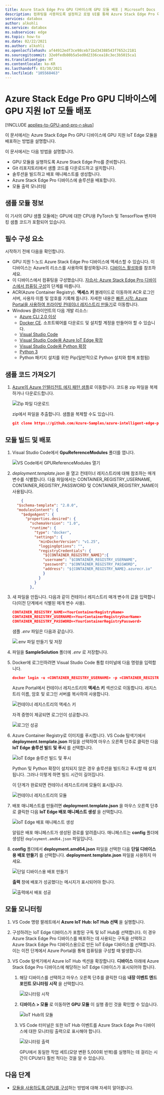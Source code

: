 ```yaml
---
title: Azure Stack Edge Pro GPU 디바이스에 GPU 모듈 배포 | Microsoft Docs
description: 컴퓨팅을 사용하도록 설정하고 로컬 UI를 통해 Azure Stack Edge Pro 디바이스를 컴퓨팅 준비 상태로 만드는 방법을 설명합니다.
services: databox
author: alkohli
ms.service: databox
ms.subservice: edge
ms.topic: how-to
ms.date: 02/22/2021
ms.author: alkohli
ms.openlocfilehash: af44912edf3ce98ceb71bd34388543f7652c2181
ms.sourcegitcommit: 32e0fedb80b5a5ed0d2336cea18c3ec3b5015ca1
ms.translationtype: HT
ms.contentlocale: ko-KR
ms.lasthandoff: 03/30/2021
ms.locfileid: "105568463"
---
```

# <a name="deploy-a-gpu-enabled-iot-module-on-azure-stack-edge-pro-gpu-device"></a>Azure Stack Edge Pro GPU 디바이스에 GPU 지원 IoT 모듈 배포

[!INCLUDE [applies-to-GPU-and-pro-r-skus](../../includes/azure-stack-edge-applies-to-gpu-pro-r-sku.md)]

이 문서에서는 Azure Stack Edge Pro GPU 디바이스에 GPU 지원 IoT Edge 모듈을 배포하는 방법을 설명합니다. 

이 문서에서는 다음 방법을 설명합니다.
  - GPU 모듈을 실행하도록 Azure Stack Edge Pro를 준비합니다.
  - Git 리포지토리에서 샘플 코드를 다운로드하고 설치합니다.
  - 솔루션을 빌드하고 배포 매니페스트를 생성합니다.
  - Azure Stack Edge Pro 디바이스에 솔루션을 배포합니다.
  - 모듈 출력 모니터링


## <a name="about-sample-module"></a>샘플 모듈 정보

이 기사의 GPU 샘플 모듈에는 GPU에 대한 CPU용 PyTorch 및 TensorFlow 벤치마킹 샘플 코드가 포함되어 있습니다.

## <a name="prerequisites"></a>필수 구성 요소

시작하기 전에 다음을 확인합니다.

- GPU 지원 1-노드 Azure Stack Edge Pro 디바이스에 액세스할 수 있습니다. 이 디바이스는 Azure의 리소스를 사용하여 활성화됩니다. [디바이스 활성화](azure-stack-edge-gpu-deploy-activate.md)를 참조하세요.
- 이 디바이스에서 컴퓨팅을 구성했습니다. [자습서: Azure Stack Edge Pro 디바이스에서 컴퓨팅 구성](azure-stack-edge-gpu-deploy-configure-compute.md)의 단계를 따릅니다.
- ACR(Azure Container Registry). **액세스 키** 블레이드로 이동하여 ACR 로그인 서버, 사용자 이름 및 암호를 기록해 둡니다. 자세한 내용은 [빠른 시작: Azure Portal을 사용하여 프라이빗 컨테이너 레지스트리 만들기](../container-registry/container-registry-get-started-portal.md#create-a-container-registry)로 이동합니다.
- Windows 클라이언트의 다음 개발 리소스:
    - [Azure CLI 2.0 이상](https://aka.ms/installazurecliwindows)
    - [Docker CE](https://store.docker.com/editions/community/docker-ce-desktop-windows). 소프트웨어를 다운로드 및 설치할 계정을 만들어야 할 수 있습니다.
    - [Visual Studio Code](https://code.visualstudio.com/)  
    - [Visual Studio Code용 Azure IoT Edge 확장](https://marketplace.visualstudio.com/items?itemName=vsciot-vscode.azure-iot-edge)    
    - [Visual Studio Code용 Python 확장](https://marketplace.visualstudio.com/items?itemName=ms-python.python)    
    - [Python 3](https://www.python.org/)    
    - Python 패키지 설치를 위한 Pip(일반적으로 Python 설치와 함께 포함됨)

## <a name="get-the-sample-code"></a>샘플 코드 가져오기

1. [Azure의 Azure 인텔리전트 에지 패턴 샘플](https://github.com/azure-samples/azure-intelligent-edge-patterns)로 이동합니다. 코드용 zip 파일을 복제하거나 다운로드합니다. 

    ![Zip 파일 다운로드](media/azure-stack-edge-gpu-deploy-sample-module/download-zip-file-1.png)

    zip에서 파일을 추출합니다. 샘플을 복제할 수도 있습니다.

    ```json
    git clone https://github.com/Azure-Samples/azure-intelligent-edge-patterns.git
    ```

## <a name="build-and-deploy-module"></a>모듈 빌드 및 배포

1. Visual Studio Code에서 **GpuReferenceModules** 폴더를 엽니다.

    ![VS Code에서 GPUReferenceModules 열기](media/azure-stack-edge-gpu-deploy-sample-module/open-folder-gpu-sample-1.png)

2. *deployment.template.json* 을 열고 컨테이너 레지스트리에 대해 참조하는 매개 변수를 식별합니다. 다음 파일에서는 CONTAINER_REGISTRY_USERNAME, CONTAINER_REGISTRY_PASSWORD 및 CONTAINER_REGISTRY_NAME이 사용됩니다.

    ```json
        {
      "$schema-template": "2.0.0",
      "modulesContent": {
        "$edgeAgent": {
          "properties.desired": {
            "schemaVersion": "1.0",
            "runtime": {
              "type": "docker",
              "settings": {
                "minDockerVersion": "v1.25",
                "loggingOptions": "",
                "registryCredentials": {
                  "${CONTAINER_REGISTRY_NAME}":{
                  "username": "$CONTAINER_REGISTRY_USERNAME",
                  "password": "$CONTAINER_REGISTRY_PASSWORD",
                  "address": "${CONTAINER_REGISTRY_NAME}.azurecr.io"
                  }
                }
              }
            },
    ```
3. 새 파일을 만듭니다. 다음과 같이 컨테이너 레지스트리 매개 변수의 값을 입력합니다(이전 단계에서 식별된 매개 변수 사용). 

    ```json
    CONTAINER_REGISTRY_NAME=<YourContainerRegistryName>
    CONTAINER_REGISTRY_USERNAME=<YourContainerRegistryUserName>
    CONTAINER_REGISTRY_PASSWORD=<YourContainerRegistryPassword>
    ```
    샘플 *.env* 파일은 다음과 같습니다.
    
    ![.env 파일 만들기 및 저장](media/azure-stack-edge-gpu-deploy-sample-module/create-save-env-file-1.png)

4. 파일을 **SampleSolution** 폴더에 *.env* 로 저장합니다.

5. Docker에 로그인하려면 Visual Studio Code 통합 터미널에 다음 명령을 입력합니다. 

    ```json
    docker login -u <CONTAINER_REGISTRY_USERNAME> -p <CONTAINER_REGISTRY_PASSWORD> <CONTAINER_REGISTRY_NAME>
    ```
    Azure Portal에서 컨테이너 레지스트리의 **액세스 키** 섹션으로 이동합니다. 레지스트리 이름, 암호 및 로그인 서버를 복사하여 사용합니다.

    ![컨테이너 레지스트리의 액세스 키](media/azure-stack-edge-gpu-deploy-sample-module/container-registry-access-keys-1.png)

    자격 증명이 제공되면 로그인이 성공합니다.

    ![로그인 성공](media/azure-stack-edge-gpu-deploy-sample-module/successful-sign-in-1.png)

6. Azure Container Registry로 이미지를 푸시합니다. VS Code 탐색기에서 **deployment.template.json** 파일을 선택하여 마우스 오른쪽 단추로 클릭한 다음 **IoT Edge 솔루션 빌드 및 푸시** 를 선택합니다. 

    ![IoT Edge 솔루션 빌드 및 푸시](media/azure-stack-edge-gpu-deploy-sample-module/build-push-iot-edge-solution-1.png)   

    Python 및 Python 확장이 설치되지 않은 경우 솔루션을 빌드하고 푸시할 때 설치됩니다. 그러나 이렇게 하면 빌드 시간이 길어집니다. 

    이 단계가 완료되면 컨테이너 레지스트리에 모듈이 표시됩니다.

    ![컨테이너 레지스트리의 모듈](media/azure-stack-edge-gpu-deploy-sample-module/module-container-registry-1.png)    


7. 배포 매니페스트를 만들려면 **deployment.template.json** 을 마우스 오른쪽 단추로 클릭한 다음 **IoT Edge 배포 매니페스트 생성** 을 선택합니다. 

    ![IoT Edge 배포 매니페스트 생성](media/azure-stack-edge-gpu-deploy-sample-module/generate-iot-edge-deployment-manifest-1.png)  

    알림은 배포 매니페스트가 생성된 경로를 알려줍니다. 매니페스트는 **config** 폴더에 생성된 `deployment.amd64.json` 파일입니다. 

8. **config** 폴더에서 **deployment.amd64.json** 파일을 선택한 다음 **단일 디바이스용 배포 만들기** 를 선택합니다. **deployment.template.json** 파일을 사용하지 마세요. 

    ![단일 디바이스용 배포 만들기](media/azure-stack-edge-gpu-deploy-sample-module/create-deployment-single-device-1.png)  

    **출력** 창에 배포가 성공했다는 메시지가 표시되어야 합니다.

    ![출력에서 배포 성공](media/azure-stack-edge-gpu-deploy-sample-module/deployment-succeeded-output-1.png) 

## <a name="monitor-the-module"></a>모듈 모니터링  

1. VS Code 명령 팔레트에서 **Azure IoT Hub: IoT Hub 선택** 을 실행합니다.

2. 구성하려는 IoT Edge 디바이스가 포함된 구독 및 IoT Hub를 선택합니다. 이 경우 Azure Stack Edge Pro 디바이스를 배포하는 데 사용되는 구독을 선택하고 Azure Stack Edge Pro 디바이스용으로 만든 IoT Edge 디바이스를 선택합니다. 이는 이전 단계에서 Azure Portal을 통해 컴퓨팅을 구성할 때 발생합니다.

3. VS Code 탐색기에서 Azure IoT Hub 섹션을 확장합니다. **디바이스** 아래에 Azure Stack Edge Pro 디바이스에 해당하는 IoT Edge 디바이스가 표시되어야 합니다. 

    1. 해당 디바이스를 선택하고 마우스 오른쪽 단추를 클릭한 다음 **내장 이벤트 엔드포인트 모니터링 시작** 을 선택합니다.
  
        ![모니터링 시작](media/azure-stack-edge-gpu-deploy-sample-module/monitor-builtin-event-endpoint-1.png)  

    2. **디바이스 > 모듈** 로 이동하면 **GPU 모듈** 이 실행 중인 것을 확인할 수 있습니다.

        ![IoT Hub의 모듈](media/azure-stack-edge-gpu-deploy-sample-module/module-iot-hub-1.png)  

    3. VS Code 터미널은 또한 IoT Hub 이벤트를 Azure Stack Edge Pro 디바이스에 대한 모니터링 출력으로 표시해야 합니다.

        ![모니터링 출력](media/azure-stack-edge-gpu-deploy-sample-module/monitor-events-output-1.png) 

        GPU에서 동일한 작업 세트(모양 변환 5,000회 반복)를 실행하는 데 걸리는 시간이 CPU보다 훨씬 적다는 것을 알 수 있습니다.

## <a name="next-steps"></a>다음 단계

- [모듈을 사용하도록 GPU를 구성](./azure-stack-edge-gpu-configure-gpu-modules.md)하는 방법에 대해 자세히 알아봅니다.
